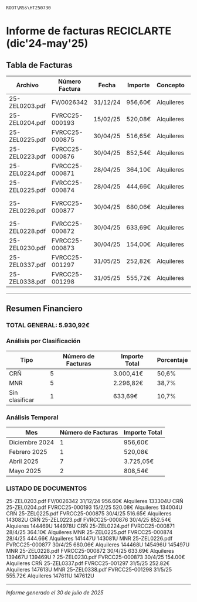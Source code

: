 <!--"C:\Users\jesus\Downloads\UTE SSEE ZARAGOZA TERUEL\[093_RESIDUOS]\[093_RESIDUOS][Reciclarte] Provisional\[RECICLARTE][FACTURAS] mail Pilar 30jul\reciclarte\25-ZEL0223.pdf"
"C:\Users\jesus\Downloads\UTE SSEE ZARAGOZA TERUEL\[093_RESIDUOS]\[093_RESIDUOS][Reciclarte] Provisional\[RECICLARTE][FACTURAS] mail Pilar 30jul\reciclarte\25-ZEL0224.pdf"
"C:\Users\jesus\Downloads\UTE SSEE ZARAGOZA TERUEL\[093_RESIDUOS]\[093_RESIDUOS][Reciclarte] Provisional\[RECICLARTE][FACTURAS] mail Pilar 30jul\reciclarte\25-ZEL0225.pdf"
"C:\Users\jesus\Downloads\UTE SSEE ZARAGOZA TERUEL\[093_RESIDUOS]\[093_RESIDUOS][Reciclarte] Provisional\[RECICLARTE][FACTURAS] mail Pilar 30jul\reciclarte\25-ZEL0226.pdf"
"C:\Users\jesus\Downloads\UTE SSEE ZARAGOZA TERUEL\[093_RESIDUOS]\[093_RESIDUOS][Reciclarte] Provisional\[RECICLARTE][FACTURAS] mail Pilar 30jul\reciclarte\25-ZEL0228.pdf"
"C:\Users\jesus\Downloads\UTE SSEE ZARAGOZA TERUEL\[093_RESIDUOS]\[093_RESIDUOS][Reciclarte] Provisional\[RECICLARTE][FACTURAS] mail Pilar 30jul\reciclarte\25-ZEL0230.pdf"
"C:\Users\jesus\Downloads\UTE SSEE ZARAGOZA TERUEL\[093_RESIDUOS]\[093_RESIDUOS][Reciclarte] Provisional\[RECICLARTE][FACTURAS] mail Pilar 30jul\reciclarte\25-ZEL0337.pdf"
"C:\Users\jesus\Downloads\UTE SSEE ZARAGOZA TERUEL\[093_RESIDUOS]\[093_RESIDUOS][Reciclarte] Provisional\[RECICLARTE][FACTURAS] mail Pilar 30jul\reciclarte\25-ZEL0338.pdf"
"C:\Users\jesus\Downloads\UTE SSEE ZARAGOZA TERUEL\[093_RESIDUOS]\[093_RESIDUOS][Reciclarte] Provisional\[RECICLARTE][FACTURAS] mail Pilar 30jul\reciclarte\25-ZEL0203.pdf"
"C:\Users\jesus\Downloads\UTE SSEE ZARAGOZA TERUEL\[093_RESIDUOS]\[093_RESIDUOS][Reciclarte] Provisional\[RECICLARTE][FACTURAS] mail Pilar 30jul\reciclarte\25-ZEL0204.pdf"
"C:\Users\jesus\Downloads\UTE SSEE ZARAGOZA TERUEL\[093_RESIDUOS]\[093_RESIDUOS][Reciclarte] Provisional\[RECICLARTE][FACTURAS] mail Pilar 30jul\reciclarte\25-ZEL0222.pdf"-->

`ROOT\RSs\HT250730`
# Informe de facturas RECICLARTE (dic'24-may'25)

## Tabla de Facturas

| Archivo | Número Factura | Fecha | Importe | Concepto | Códigos | Tipo |
|---------|---------------|--------|---------|----------|---------|------|
| 25-ZEL0203.pdf | FV/0026342 | 31/12/24 | 956,60€ | Alquileres | 133304U | CRÑ |
| 25-ZEL0204.pdf | FVRCC25-000193 | 15/02/25 | 520,08€ | Alquileres | 134004U | CRÑ |
| 25-ZEL0225.pdf | FVRCC25-000875 | 30/04/25 | 516,65€ | Alquileres | 143082U | CRÑ |
| 25-ZEL0223.pdf | FVRCC25-000876 | 30/04/25 | 852,54€ | Alquileres | 144469U, 144978U | CRÑ |
| 25-ZEL0224.pdf | FVRCC25-000871 | 28/04/25 | 364,10€ | Alquileres | - | MNR |
| 25-ZEL0225.pdf | FVRCC25-000874 | 28/04/25 | 444,66€ | Alquileres | 141447U, 143081U | MNR |
| 25-ZEL0226.pdf | FVRCC25-000877 | 30/04/25 | 680,06€ | Alquileres | 144468U, 145496U, 145497U | MNR |
| 25-ZEL0228.pdf | FVRCC25-000872 | 30/04/25 | 633,69€ | Alquileres | 139467U, 139469U | Sin clasificar |
| 25-ZEL0230.pdf | FVRCC25-000873 | 30/04/25 | 154,00€ | Alquileres | - | CRÑ |
| 25-ZEL0337.pdf | FVRCC25-001297 | 31/05/25 | 252,82€ | Alquileres | 147613U | MNR |
| 25-ZEL0338.pdf | FVRCC25-001298 | 31/05/25 | 555,72€ | Alquileres | 147611U, 147612U | MNR |

---

## Resumen Financiero

### **TOTAL GENERAL: 5.930,92€**

### Análisis por Clasificación

| Tipo | Número de Facturas | Importe Total | Porcentaje |
|------|-------------------|---------------|------------|
| CRÑ | 5 | 3.000,41€ | 50,6% |
| MNR | 5 | 2.296,82€ | 38,7% |
| Sin clasificar | 1 | 633,69€ | 10,7% |

### Análisis Temporal

| Mes | Número de Facturas | Importe Total |
|-----|-------------------|---------------|
| Diciembre 2024 | 1 | 956,60€ |
| Febrero 2025 | 1 | 520,08€ |
| Abril 2025 | 7 | 3.725,05€ |
| Mayo 2025 | 2 | 808,54€ |

<!--### Observaciones

- **Período de mayor actividad**: Abril 2025 con 7 facturas y 3.725,05€
- **Factura de mayor importe**: 956,60€ (FV/0026342 - Diciembre 2024)
- **Factura de menor importe**: 154,00€ (FVRCC25-000873 - Abril 2025)
- **Importe promedio por factura**: 539,17€
- **Una factura requiere clasificación**: 25-ZEL0228.pdf (633,69€)-->

### LISTADO DE DOCUMENTOS 
25-ZEL0203.pdf FV/0026342 31/12/24 956.60€ Alquileres  133304U CRÑ
25-ZEL0204.pdf FVRCC25-000193 15/2/25 520.08€ Alquileres 134004U CRÑ
25-ZEL0225.pdf FVRCC25-000875 30/4/25 516.65€ Alquileres 143082U CRÑ
25-ZEL0223.pdf FVRCC25-000876 30/4/25 852.54€ Alquieres 144469U 144978U CRÑ
25-ZEL0224.pdf FVRCC25-000871 28/4/25 364.10€ Alquileres MNR
25-ZEL0225.pdf FVRCC25-000874 28/4/25 444.66€ Alquileres 141447U 143081U MNR
25-ZEL0226.pdf FVRCC25-000877 30/4/25 680.06€ Alquileres 144468U 145496U 145497U MNR
25-ZEL0228.pdf FVRCC25-000872 30/4/25 633.69€ Alquileres 139467U 139469U ?
25-ZEL0230.pdf FVRCC25-000873 30/4/25 154.00€ Alquileres CRÑ
25-ZEL0337.pdf FVRCC25-001297 31/5/25 252.82€ Alquileres 147613U MNR
25-ZEL0338.pdf FVRCC25-001298 31/5/25 555.72€ Alquileres 147611U 147612U


---

*Informe generado el 30 de julio de 2025*


